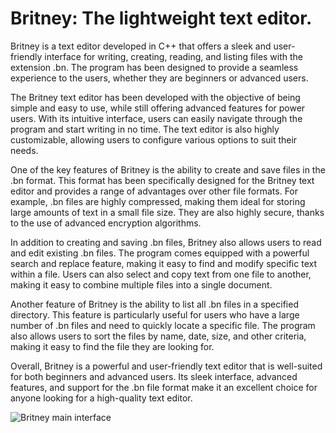 # Britney: The lightweight text editor.
Britney is a text editor developed in C++ that offers a sleek and user-friendly interface for writing, creating, reading, and listing files with the extension .bn. The program has been designed to provide a seamless experience to the users, whether they are beginners or advanced users.

The Britney text editor has been developed with the objective of being simple and easy to use, while still offering advanced features for power users. With its intuitive interface, users can easily navigate through the program and start writing in no time. The text editor is also highly customizable, allowing users to configure various options to suit their needs.

One of the key features of Britney is the ability to create and save files in the .bn format. This format has been specifically designed for the Britney text editor and provides a range of advantages over other file formats. For example, .bn files are highly compressed, making them ideal for storing large amounts of text in a small file size. They are also highly secure, thanks to the use of advanced encryption algorithms.

In addition to creating and saving .bn files, Britney also allows users to read and edit existing .bn files. The program comes equipped with a powerful search and replace feature, making it easy to find and modify specific text within a file. Users can also select and copy text from one file to another, making it easy to combine multiple files into a single document.

Another feature of Britney is the ability to list all .bn files in a specified directory. This feature is particularly useful for users who have a large number of .bn files and need to quickly locate a specific file. The program also allows users to sort the files by name, date, size, and other criteria, making it easy to find the file they are looking for.

Overall, Britney is a powerful and user-friendly text editor that is well-suited for both beginners and advanced users. Its sleek interface, advanced features, and support for the .bn file format make it an excellent choice for anyone looking for a high-quality text editor.

![Britney main interface](https://i.imgur.com/VkAB7er.png "Britney main menu")
